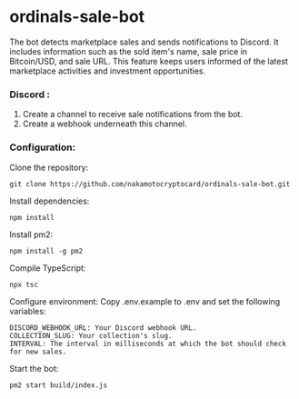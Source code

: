 # ordinals-sale-bot
The bot detects marketplace sales and sends notifications to Discord. It includes information such as the sold item's name, sale price in Bitcoin/USD, and sale URL. This feature keeps users informed of the latest marketplace activities and investment opportunities. 
### Discord :

1. Create a channel to receive sale notifications from the bot.
2. Create a webhook underneath this channel.

### Configuration:

Clone the repository: 
```
git clone https://github.com/nakamotocryptocard/ordinals-sale-bot.git
```

Install dependencies: 
```
npm install
```

Install pm2: 
```
npm install -g pm2
```

Compile TypeScript: 
```
npx tsc
```

Configure environment: Copy .env.example to .env and set the following variables:
```
DISCORD_WEBHOOK_URL: Your Discord webhook URL.
COLLECTION_SLUG: Your collection's slug.
INTERVAL: The interval in milliseconds at which the bot should check for new sales.
```
Start the bot:  
```
pm2 start build/index.js
```
